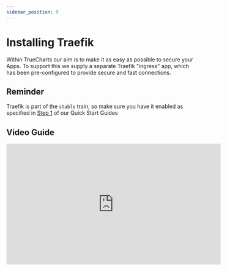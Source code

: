 ```yaml
---
sidebar_position: 9
---
```

# Installing Traefik

Within TrueCharts our aim is to make it as easy as possible to secure your Apps. To support this we supply a separate Traefik "ingress" app, which has been pre-configured to provide secure and fast connections.

## Reminder

Traefik is part of the `stable` train, so make sure you have it enabled as specified in [Step 1](https://truecharts.org/manual/Quick-Start%20Guides/01-Adding-TrueCharts/) of our Quick Start Guides

## Video Guide

<iframe width="560" height="315" src="https://www.youtube.com/embed/bWNPfrKjawI" title="YouTube video player" frameBorder="0" allow="accelerometer; autoplay; clipboard-write; encrypted-media; gyroscope; picture-in-picture" allowFullScreen></iframe>
